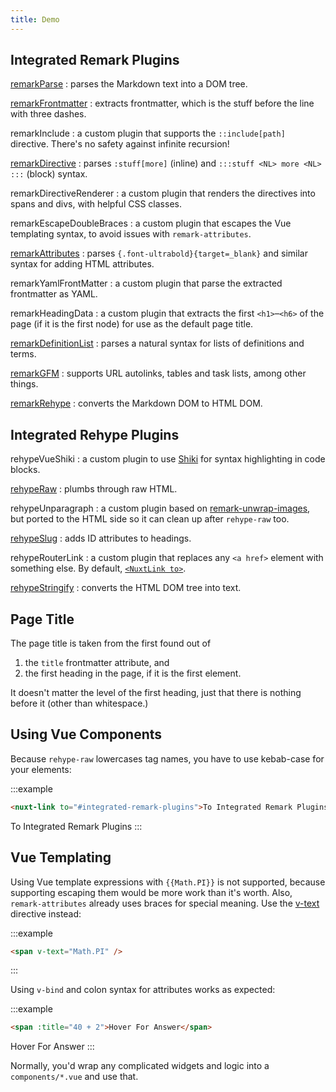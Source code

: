 ```yaml
---
title: Demo
---
```


## Integrated Remark Plugins

[remarkParse](https://github.com/remarkjs/remark/tree/main/packages/remark-parse)
: parses the Markdown text into a DOM tree.

[remarkFrontmatter](https://github.com/remarkjs/remark-frontmatter)
: extracts frontmatter, which is the stuff before the line with three dashes.

remarkInclude
: a custom plugin that supports the `::include[path]` directive.
  There's no safety against infinite recursion!

[remarkDirective](https://github.com/remarkjs/remark-directive)
: parses `:stuff[more]` (inline) and `:::stuff <NL> more <NL> :::` (block) syntax.

remarkDirectiveRenderer
: a custom plugin that renders the directives into spans and divs, with helpful CSS classes.

remarkEscapeDoubleBraces
: a custom plugin that escapes the Vue templating syntax, to avoid issues with `remark-attributes`.

[remarkAttributes](https://github.com/manuelmeister/remark-attributes)
: parses `{.font-ultrabold}{target=_blank}` and similar syntax for adding HTML attributes.

remarkYamlFrontMatter
: a custom plugin that parse the extracted frontmatter as YAML.

remarkHeadingData
: a custom plugin that extracts the first `<h1>`&ndash;`<h6>` of the page (if it is the first node) for use as the default page title.

[remarkDefinitionList](https://github.com/wataru-chocola/remark-definition-list)
: parses a natural syntax for lists of definitions and terms.

[remarkGFM](https://github.com/remarkjs/remark-gfm)
: supports URL autolinks, tables and task lists, among other things.

[remarkRehype](https://github.com/remarkjs/remark-rehype)
: converts the Markdown DOM to HTML DOM.

## Integrated Rehype Plugins

rehypeVueShiki
: a custom plugin to use [Shiki](https://shiki.matsu.io/) for syntax highlighting in code blocks.

[rehypeRaw](https://github.com/rehypejs/rehype-raw)
: plumbs through raw HTML.

rehypeUnparagraph
: a custom plugin based on [remark-unwrap-images](https://github.com/remarkjs/remark-unwrap-images), but ported to the HTML side so it can clean up after `rehype-raw` too.

[rehypeSlug](https://github.com/rehypejs/rehype-slug)
: adds ID attributes to headings.

rehypeRouterLink
: a custom plugin that replaces any `<a href>` element with something else.
  By default, [`<NuxtLink to>`](https://nuxt.com/docs/api/components/nuxt-link).

[rehypeStringify](https://github.com/rehypejs/rehype/tree/main/packages/rehype-stringify)
: converts the HTML DOM tree into text.

## Page Title

The page title is taken from the first found out of

1. the `title` frontmatter attribute, and
1. the first heading in the page, if it is the first element.

It doesn't matter the level of the first heading, just that there is nothing before it (other than whitespace.)

## Using Vue Components

Because `rehype-raw` lowercases tag names, you have to use kebab-case for your elements:

:::example
```html
<nuxt-link to="#integrated-remark-plugins">To Integrated Remark Plugins</nuxt-link>
```

<nuxt-link to="#integrated-remark-plugins">To Integrated Remark Plugins</nuxt-link>
:::

## Vue Templating

Using Vue template expressions with `{{Math.PI}}` is not supported, because supporting escaping them would be more work than it's worth.
Also, `remark-attributes` already uses braces for special meaning.
Use the [v-text](https://vuejs.org/api/built-in-directives.html#v-text) directive instead:

:::example
```html
<span v-text="Math.PI" />
```

<span v-text="Math.PI" />
:::

Using `v-bind` and colon syntax for attributes works as expected:

:::example
```html
<span :title="40 + 2">Hover For Answer</span>
```

<span :title="40 + 2">Hover For Answer</span>
:::

Normally, you'd wrap any complicated widgets and logic into a `components/*.vue` and use that.
